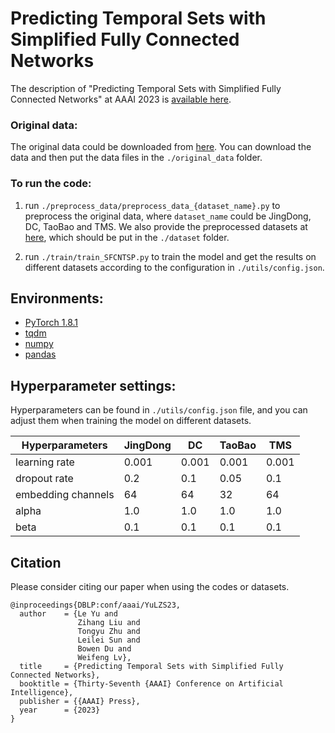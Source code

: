 # Predicting Temporal Sets with Simplified Fully Connected Networks

The description of "Predicting Temporal Sets with Simplified Fully Connected Networks" at AAAI 2023 is [available here](). 

### Original data:
The original data could be downloaded from [here](https://drive.google.com/file/d/1f2Eexc9vwRYYrrvLzuL4zBnWwWs6EHhI/view?usp=sharing). 
You can download the data and then put the data files in the ```./original_data``` folder.


### To run the code:
  1. run ```./preprocess_data/preprocess_data_{dataset_name}.py``` to preprocess the original data, 
     where ```dataset_name``` could be JingDong, DC, TaoBao and TMS. 
     We also provide the preprocessed datasets at [here](https://drive.google.com/file/d/1ytAM41VwfiOnfAQ-EQw42sf3MLm3TeAJ/view?usp=sharing), 
     which should be put in the ```./dataset``` folder.
     
  2. run ```./train/train_SFCNTSP.py``` to train the model and get the results on different datasets according to the configuration in ```./utils/config.json```.


## Environments:
- [PyTorch 1.8.1](https://pytorch.org/)
- [tqdm](https://github.com/tqdm/tqdm)
- [numpy](https://numpy.org/)
- [pandas](https://pandas.pydata.org/)


## Hyperparameter settings:
Hyperparameters can be found in ```./utils/config.json``` file, and you can adjust them when training the model on different datasets.

| Hyperparameters  |  JingDong | DC  |  TaoBao | TMS |
| -------    | ------- | -------  | -------  | -------  |
| learning rate  | 0.001  | 0.001  | 0.001  |  0.001   |
| dropout rate | 0.2  | 0.1  | 0.05  |  0.1   |
| embedding channels  | 64  | 64  | 32  |  64   |
| alpha  | 1.0  | 1.0  | 1.0 |  1.0  |
| beta  | 0.1  | 0.1  | 0.1  |  0.1   |


## Citation
Please consider citing our paper when using the codes or datasets.

```
@inproceedings{DBLP:conf/aaai/YuLZS23,
  author    = {Le Yu and
               Zihang Liu and
               Tongyu Zhu and
               Leilei Sun and
               Bowen Du and
               Weifeng Lv},
  title     = {Predicting Temporal Sets with Simplified Fully Connected Networks},
  booktitle = {Thirty-Seventh {AAAI} Conference on Artificial Intelligence},
  publisher = {{AAAI} Press},
  year      = {2023}
}
```
